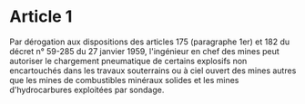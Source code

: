 # Article 1

Par dérogation aux dispositions des articles 175 (paragraphe 1er) et 182 du décret n° 59-285 du 27 janvier 1959, l'ingénieur en chef des mines peut autoriser le chargement pneumatique de certains explosifs non encartouchés dans les travaux souterrains ou à ciel ouvert des mines autres que les mines de combustibles minéraux solides et les mines d'hydrocarbures exploitées par sondage.
